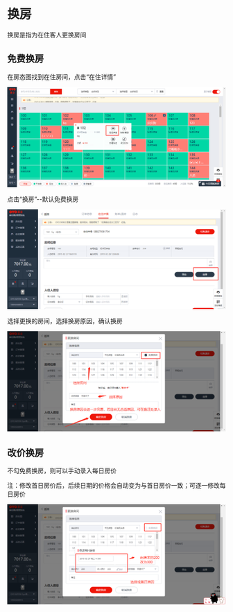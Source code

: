 # 换房

换房是指为在住客人更换房间

## 免费换房

在房态图找到在住房间，点击“在住详情”

![](../../.gitbook/assets/image%20%28185%29.png)

点击“换房”--默认免费换房

![](../../.gitbook/assets/image%20%2871%29.png)

选择更换的房间，选择换房原因，确认换房

![](../../.gitbook/assets/image%20%2848%29.png)

## 改价换房

不勾免费换房，则可以手动录入每日房价

注：修改首日房价后，后续日期的价格会自动变为与首日房价一致；可逐一修改每日房价

![](../../.gitbook/assets/image%20%2869%29.png)

